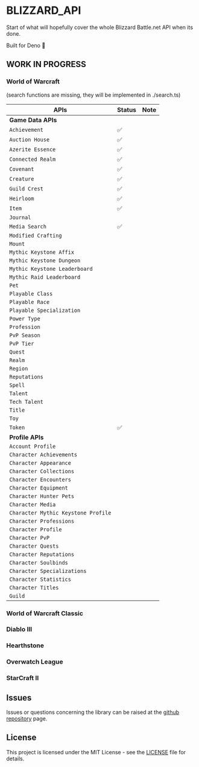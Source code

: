 # BLIZZARD_API

Start of what will hopefully cover the whole Blizzard Battle.net API when its done.

Built for Deno 🦕

## WORK IN PROGRESS

### World of Warcraft

(search functions are missing, they will be implemented in ./search.ts)

| APIs                                | Status | Note |
| ----------------------------------- | ------ | ---- |
| **Game Data APIs**                  |        |      |
| `Achievement`                       | ✅     |      |
| `Auction House`                     | ✅     |      |
| `Azerite Essence`                   | ✅     |      |
| `Connected Realm`                   | ✅     |      |
| `Covenant`                          | ✅     |      |
| `Creature`                          | ✅     |      |
| `Guild Crest`                       | ✅     |      |
| `Heirloom`                          | ✅     |      |
| `Item`                              | ✅     |      |
| `Journal`                           |        |      |
| `Media Search`                      | ✅     |      |
| `Modified Crafting`                 |        |      |
| `Mount`                             |        |      |
| `Mythic Keystone Affix`             |        |      |
| `Mythic Keystone Dungeon`           |        |      |
| `Mythic Keystone Leaderboard`       |        |      |
| `Mythic Raid Leaderboard`           |        |      |
| `Pet`                               |        |      |
| `Playable Class`                    |        |      |
| `Playable Race`                     |        |      |
| `Playable Specialization`           |        |      |
| `Power Type`                        |        |      |
| `Profession`                        |        |      |
| `PvP Season`                        |        |      |
| `PvP Tier`                          |        |      |
| `Quest`                             |        |      |
| `Realm`                             |        |      |
| `Region`                            |        |      |
| `Reputations`                       |        |      |
| `Spell`                             |        |      |
| `Talent`                            |        |      |
| `Tech Talent`                       |        |      |
| `Title`                             |        |      |
| `Toy`                               |        |      |
| `Token`                             | ✅     |      |
| **Profile APIs**                    |        |      |
| `Account Profile`                   |        |      |
| `Character Achievements`            |        |      |
| `Character Appearance`              |        |      |
| `Character Collections`             |        |      |
| `Character Encounters`              |        |      |
| `Character Equipment`               |        |      |
| `Character Hunter Pets`             |        |      |
| `Character Media`                   |        |      |
| `Character Mythic Keystone Profile` |        |      |
| `Character Professions`             |        |      |
| `Character Profile`                 |        |      |
| `Character PvP`                     |        |      |
| `Character Quests`                  |        |      |
| `Character Reputations`             |        |      |
| `Character Soulbinds`               |        |      |
| `Character Specializations`         |        |      |
| `Character Statistics`              |        |      |
| `Character Titles`                  |        |      |
| `Guild`                             |        |      |

### World of Warcraft Classic

### Diablo III

### Hearthstone

### Overwatch League

### StarCraft II

## Issues

Issues or questions concerning the library can be raised at the
[github repository](https://github.com/Pinta365/blizzard_api/issues) page.

## License

This project is licensed under the MIT License - see the [LICENSE](LICENSE) file for details.
